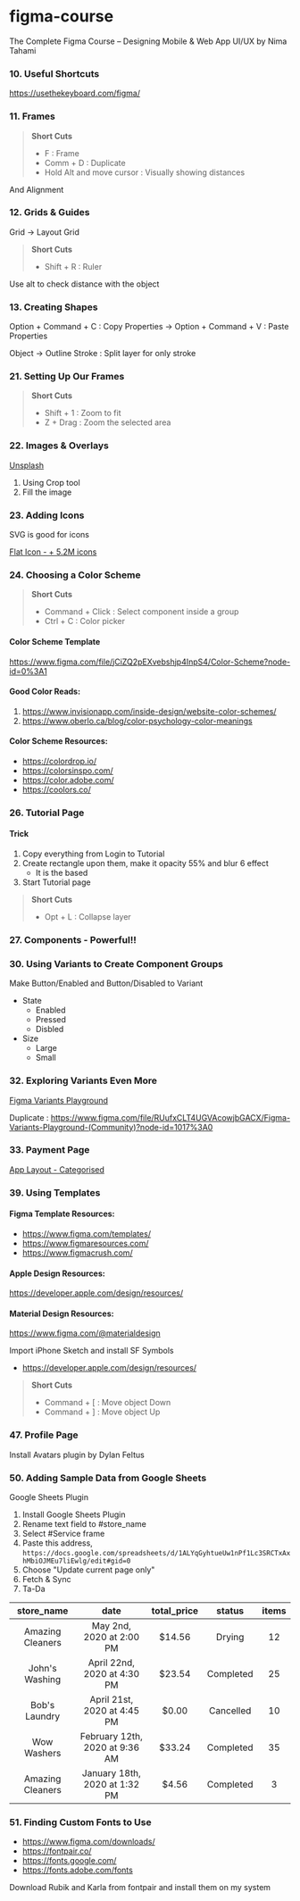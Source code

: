 # figma-course

The Complete Figma Course – Designing Mobile &amp; Web App UI/UX by Nima Tahami

### 10. Useful Shortcuts

https://usethekeyboard.com/figma/

### 11. Frames

> **Short Cuts**
>
> - F : Frame
> - Comm + D : Duplicate
> - Hold Alt and move cursor : Visually showing distances

And Alignment

### 12. Grids & Guides

Grid -> Layout Grid

> **Short Cuts**
>
> - Shift + R : Ruler

Use alt to check distance with the object

### 13. Creating Shapes

Option + Command + C : Copy Properties
-> Option + Command + V : Paste Properties

Object -> Outline Stroke : Split layer for only stroke

### 21. Setting Up Our Frames

> **Short Cuts**
>
> - Shift + 1 : Zoom to fit
> - Z + Drag : Zoom the selected area

### 22. Images & Overlays

[Unsplash](https://unsplash.com/)

1. Using Crop tool
2. Fill the image

### 23. Adding Icons

SVG is good for icons

[Flat Icon - + 5.2M icons](https://www.flaticon.com/)

### 24. Choosing a Color Scheme

> **Short Cuts**
>
> - Command + Click : Select component inside a group
> - Ctrl + C : Color picker

#### Color Scheme Template

https://www.figma.com/file/jCiZQ2pEXvebshjp4InpS4/Color-Scheme?node-id=0%3A1

#### Good Color Reads:

1. https://www.invisionapp.com/inside-design/website-color-schemes/
2. https://www.oberlo.ca/blog/color-psychology-color-meanings

#### Color Scheme Resources:

- https://colordrop.io/
- https://colorsinspo.com/
- https://color.adobe.com/
- https://coolors.co/

### 26. Tutorial Page

#### Trick

1. Copy everything from Login to Tutorial
2. Create rectangle upon them, make it opacity 55% and blur 6 effect
   - It is the based
3. Start Tutorial page

> **Short Cuts**
>
> - Opt + L : Collapse layer

### 27. Components - Powerful!!

### 30. Using Variants to Create Component Groups

Make Button/Enabled and Button/Disabled to Variant

- State
  - Enabled
  - Pressed
  - Disbled
- Size
  - Large
  - Small

### 32. Exploring Variants Even More

[Figma Variants Playground](https://www.figma.com/community/file/903303571898472063)

Duplicate : https://www.figma.com/file/RUufxCLT4UGVAcowjbGACX/Figma-Variants-Playground-(Community)?node-id=1017%3A0

### 33. Payment Page

[App Layout - Categorised](https://pttrns.com/)

### 39. Using Templates

#### Figma Template Resources:

- https://www.figma.com/templates/
- https://www.figmaresources.com/
- https://www.figmacrush.com/

#### Apple Design Resources:

https://developer.apple.com/design/resources/

#### Material Design Resources:

https://www.figma.com/@materialdesign

Import iPhone Sketch and install SF Symbols

- https://developer.apple.com/design/resources/

> **Short Cuts**
>
> - Command + [ : Move object Down
> - Command + ] : Move object Up

### 47. Profile Page

Install Avatars plugin by Dylan Feltus

### 50. Adding Sample Data from Google Sheets

Google Sheets Plugin

1. Install Google Sheets Plugin
2. Rename text field to #store_name
3. Select #Service frame
4. Paste this address, `https://docs.google.com/spreadsheets/d/1ALYqGyhtueUw1nPf1Lc3SRCTxAxhMbiOJMEu7liEwlg/edit#gid=0`
5. Choose "Update current page only"
6. Fetch & Sync
7. Ta-Da

|    store_name    |              date              | total_price |  status   | items |
| :--------------: | :----------------------------: | :---------: | :-------: | :---: |
| Amazing Cleaners |    May 2nd, 2020 at 2:00 PM    |   $14.56    |  Drying   |  12   |
|  John's Washing  |  April 22nd, 2020 at 4:30 PM   |   $23.54    | Completed |  25   |
|  Bob's Laundry   |  April 21st, 2020 at 4:45 PM   |    $0.00    | Cancelled |  10   |
|   Wow Washers    | February 12th, 2020 at 9:36 AM |   $33.24    | Completed |  35   |
| Amazing Cleaners | January 18th, 2020 at 1:32 PM  |    $4.56    | Completed |   3   |

### 51. Finding Custom Fonts to Use

- https://www.figma.com/downloads/
- https://fontpair.co/
- https://fonts.google.com/
- https://fonts.adobe.com/fonts

Download Rubik and Karla from fontpair and install them on my system
